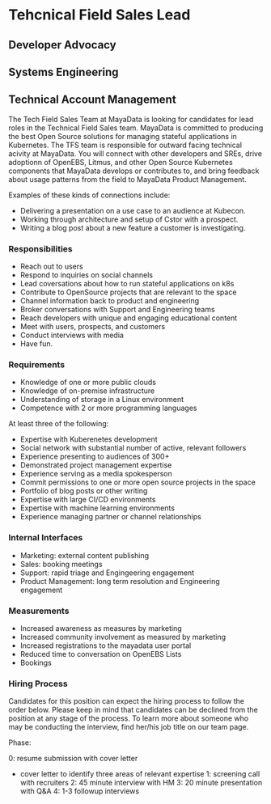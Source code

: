 # Tehcnical Field Sales Lead
## Developer Advocacy
## Systems Engineering
## Technical Account Management


The Tech Field Sales Team at MayaData is looking for candidates for
lead roles in the Technical Field Sales team.  MayaData is committed
to producing the best Open Source solutions for managing stateful
applications in Kubernetes.  The TFS team is responsible for outward
facing technical acivity at MayaData.  You will connect with other
developers and SREs, drive adoptionn of OpenEBS, Litmus, and other
Open Source Kubernetes components that MayaData develops or
contributes to, and bring feedback about usage patterns from the field
to MayaData Product Management.

Examples of these kinds of connections include:
* Delivering a presentation on a use case to an audience at Kubecon.
* Working through architecture and setup of Cstor with a prospect.
* Writing a blog post about a new feature a customer is investigating.

### Responsibilities
* Reach out to users
* Respond to inquiries on social channels
* Lead coversations about how to run stateful applications on k8s
* Contribute to OpenSource projects that are relevant to the space
* Channel information back to product and engineering
* Broker conversations with Support and Engineering teams
* Reach developers with unique and engaging educational content
* Meet with users, prospects, and customers
* Conduct interviews with media
* Have fun.

### Requirements
* Knowledge of one or more public clouds
* Knowledge of on-premise infrastructure
* Understanding of storage in a Linux environment
* Competence with 2 or more programming languages

At least three of the following:
* Expertise with Kuberenetes development
* Social network with substantial number of active, relevant followers
* Experience presenting to audiences of 300+
* Demonstrated project management expertise
* Experience serving as a media spokesperson
* Commit permissions to one or more open source projects in the space
* Portfolio of blog posts or other writing
* Expertise with large CI/CD environments
* Expertise with machine learning environments
* Experience managing partner or channel relationships

### Internal Interfaces
* Marketing: external content publishing
* Sales: booking meetings
* Support: rapid triage and Engingeering engagement
* Product Management: long term resolution and Engineering engagement

### Measurements
* Increased awareness as measures by marketing
* Increased community involvement as measured by marketing
* Increased registrations to the mayadata user portal
* Reduced time to conversation on OpenEBS Lists
* Bookings

### Hiring Process

Candidates for this position can expect the hiring process to follow
the order below. Please keep in mind that candidates can be declined
from the position at any stage of the process. To learn more about
someone who may be conducting the interview, find her/his job title
on our team page.

Phase:

0: resume submission with cover letter
   * cover letter to identify three areas of relevant expertise
1: screening call with recruiters
2: 45 minute interview with HM
3: 20 minute presentation with Q&A
4: 1-3 followup interviews

 

